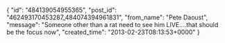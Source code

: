  {
   "id": "484139054955365",
   "post_id": "462493170453287_484074394961831",
   "from_name": "Pete Daoust",
   "message": "Someone other than a rat need to see him LIVE....that should be the focus now",
   "created_time": "2013-02-23T08:13:53+0000"
 }
